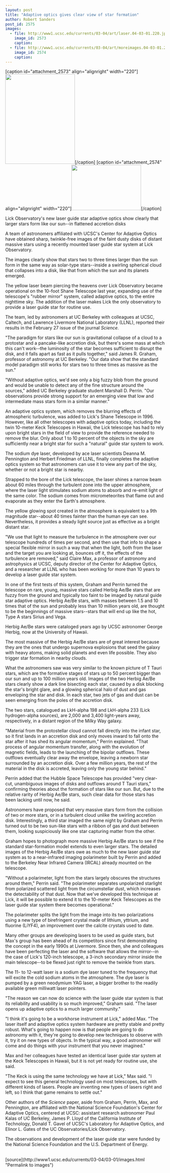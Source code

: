```yaml
---
layout: post
title: "Adaptive optics gives clear view of star formation"
author: Robert Sanders
post_id: 2575
images:
  - file: http://www1.ucsc.edu/currents/03-04/art/laser.04-03-01.220.jpg
    image_id: 2573
    caption: 
  - file: http://www1.ucsc.edu/currents/03-04/art/moreimages.04-03-01.220.jpg
    image_id: 2574
    caption: 
---
```


[caption id="attachment_2573" align="alignright" width="220"]<a href="http://localhost/mysite/wp-content/uploads/2004/03/laser.04-03-01.220.jpg"><img class="size-full wp-image-2573" src="http://localhost/mysite/wp-content/uploads/2004/03/laser.04-03-01.220.jpg" alt="" width="220" height="283" /></a>[/caption]
[caption id="attachment_2574" align="alignright" width="220"]<a href="http://localhost/mysite/wp-content/uploads/2004/03/moreimages.04-03-01.220.jpg"><img class="size-full wp-image-2574" src="http://localhost/mysite/wp-content/uploads/2004/03/moreimages.04-03-01.220.jpg" alt="" width="220" height="143" /></a>[/caption]
<p class="sectionheadblack">
  Lick Observatory's new laser guide star adaptive optics show clearly that larger stars form like our sun--in flattened accretion disks
</p>
<p>
  A team of astronomers affiliated with UCSC's Center for Adaptive Optics have obtained sharp, twinkle-free images of the faint dusty disks of distant massive stars using a recently mounted laser guide star system at Lick Observatory.
</p>
<p>
  The images clearly show that stars two to three times larger than the sun form in the same way as solar-type stars--inside a swirling spherical cloud that collapses into a disk, like that from which the sun and its planets emerged.<br>
</p>
<p>
  The yellow laser beam piercing the heavens over Lick Observatory became operational on the 10-foot Shane Telescope last year, expanding use of the telescope's "rubber mirror" system, called adaptive optics, to the entire nighttime sky. The addition of the laser makes Lick the only observatory to provide a laser guide star for routine use.<br>
</p>
<p>
  The team, led by astronomers at UC Berkeley with colleagues at UCSC, Caltech, and Lawrence Livermore National Laboratory (LLNL), reported their results in the February 27 issue of the journal <i>Science.</i><br>
</p>
<p>
  "The paradigm for stars like our sun is gravitational collapse of a cloud to a protostar and a pancake-like accretion disk, but there's some mass at which this can't work--the luminosity of the star becomes sufficient to disrupt the disk, and it falls apart as fast as it pulls together," said James R. Graham, professor of astronomy at UC Berkeley. "Our data show that the standard model paradigm still works for stars two to three times as massive as the sun."<br>
</p>
<p>
  "Without adaptive optics, we'd see only a big fuzzy blob from the ground and would be unable to detect any of the fine structure around the sources," added UC Berkeley graduate student Marshall D. Perrin. "Our observations provide strong support for an emerging view that low and intermediate mass stars form in a similar manner."<br>
</p>
<p>
  An adaptive optics system, which removes the blurring effects of atmospheric turbulence, was added to Lick's Shane Telescope in 1996. However, like all other telescopes with adaptive optics today, including the twin 10-meter Keck Telescopes in Hawaii, the Lick telescope has had to rely upon bright stars in the field of view to provide the reference needed to remove the blur. Only about 1 to 10 percent of the objects in the sky are sufficiently near a bright star for such a "natural" guide star system to work.<br>
</p>
<p>
  The sodium dye laser, developed by ace laser scientists Deanna M. Pennington and Herbert Friedman of LLNL, finally completes the adaptive optics system so that astronomers can use it to view any part of the sky, whether or not a bright star is nearby.<br>
</p>
<p>
  Strapped to the bore of the Lick telescope, the laser shines a narrow beam about 60 miles through the turbulent zone into the upper atmosphere, where the laser light stimulates sodium atoms to absorb and re-emit light of the same color. The sodium comes from micrometeorites that flame out and evaporate as they enter the Earth's atmosphere.<br>
</p>
<p>
  The yellow glowing spot created in the atmosphere is equivalent to a 9th magnitude star--about 40 times fainter than the human eye can see. Nevertheless, it provides a steady light source just as effective as a bright distant star.<br>
</p>
<p>
  "We use that light to measure the turbulence in the atmosphere over our telescope hundreds of times per second, and then use that info to shape a special flexible mirror in such a way that when the light, both from the laser and the target you are looking at, bounces off it, the effects of the turbulence are removed," said Claire Max, a professor of astronomy and astrophysics at UCSC, deputy director of the Center for Adaptive Optics, and a researcher at LLNL who has been working for more than 10 years to develop a laser guide star system.<br>
</p>
<p>
  In one of the first tests of this system, Graham and Perrin turned the telescope on rare, young, massive stars called Herbig Ae/Be stars that are fuzzy from the ground and typically too faint to be imaged by natural guide star adaptive optics. Herbig Ae/Be stars, with masses between 1.5 and 10 times that of the sun and probably less than 10 million years old, are thought to be the beginnings of massive stars--stars that will end up like the hot, Type A stars Sirius and Vega.
</p>
<p>
  Herbig Ae/Be stars were cataloged years ago by UCSC astronomer George Herbig, now at the University of Hawaii.<br>
</p>
<p>
  The most massive of the Herbig Ae/Be stars are of great interest because they are the ones that undergo supernova explosions that seed the galaxy with heavy atoms, making solid planets and even life possible. They also trigger star formation in nearby clouds.<br>
</p>
<p>
  What the astronomers saw was very similar to the known picture of T Tauri stars, which are the formative stages of stars up to 50 percent bigger than our sun and up to 100 million years old. Images of the two Herbig Ae/Be stars clearly show a dark line bisecting each star, caused by a disk blocking the star's bright glare, and a glowing spherical halo of dust and gas enveloping the star and disk. In each star, two jets of gas and dust can be seen emerging from the poles of the accretion disk.<br>
</p>
<p>
  The two stars, catalogued as LkH-alpha 198 and LkH-alpha 233 (Lick hydrogen-alpha sources), are 2,000 and 3,400 light-years away, respectively, in a distant region of the Milky Way galaxy.<br>
</p>
<p>
  "Material from the protostellar cloud cannot fall directly into the infant star, so it first lands in an accretion disk and only moves inward to fall onto the star after it has shed its angular momentum," Perrin explained. "That process of angular momentum transfer, along with the evolution of magnetic fields, leads to the launching of the bipolar outflows. These outflows eventually clear away the envelope, leaving a newborn star surrounded by an accretion disk. Over a few million years, the rest of the material in the disk is accreted, leaving only the young star behind."<br>
</p>
<p>
  Perrin added that the Hubble Space Telescope has provided "very clear-cut, unambiguous images of disks and outflows around T Tauri stars," confirming theories about the formation of stars like our sun. But, due to the relative rarity of Herbig Ae/Be stars, such clear data for those stars has been lacking until now, he said.<br>
</p>
<p>
  Astronomers have proposed that very massive stars form from the collision of two or more stars, or in a turbulent cloud unlike the swirling accretion disk. Interestingly, a third star imaged the same night by Graham and Perrin turned out to be two sun-like stars with a ribbon of gas and dust between them, looking suspiciously like one star capturing matter from the other.<br>
</p>
<p>
  Graham hopes to photograph more massive Herbig Ae/Be stars to see if the standard star-formation model extends to even larger stars. The detailed images of the Herbig Ae/Be stars owe as much to the new laser guide star system as to a near-infrared imaging polarimeter built by Perrin and added to the Berkeley Near Infrared Camera (IRCAL) already mounted on the telescope.<br>
</p>
<p>
  "Without a polarimeter, light from the stars largely obscures the structures around them," Perrin said. "The polarimeter separates unpolarized starlight from polarized scattered light from the circumstellar dust, which increases the detectability of that dust. Now that we've developed this technique at Lick, it will be possible to extend it to the 10-meter Keck Telescopes as the laser guide star system there becomes operational."<br>
</p>
<p>
  The polarimeter splits the light from the image into its two polarizations using a new type of birefringent crystal made of lithium, yttrium, and fluorine (LiYF4), an improvement over the calcite crystals used to date.<br>
</p>
<p>
  Many other groups are developing lasers to be used as guide stars, but Max's group has been ahead of its competitors since first demonstrating the concept in the early 1990s at Livermore. Since then, she and colleagues have been perfecting the laser and the software that allows the mirror--in the case of Lick's 120-inch telescope, a 3-inch secondary mirror inside the main telescope--to be flexed just right to remove the twinkle from stars.<br>
</p>
<p>
  The 11- to 12-watt laser is a sodium dye laser tuned to the frequency that will excite the cold sodium atoms in the atmosphere. The dye laser is pumped by a green neodymium YAG laser, a bigger brother to the readily available green milliwatt laser pointers.<br>
</p>
<p>
  "The reason we can now do science with the laser guide star system is that its reliability and usability is so much improved," Graham said. "The laser opens up adaptive optics to a much larger community."<br>
</p>
<p>
  "I think it's going to be a workhorse instrument at Lick," added Max. "The laser itself and adaptive optics system hardware are pretty stable and pretty robust. What's going to happen now is that people are going to do astronomy with it, they're going to develop new techniques to observe with it, try it on new types of objects. In the typical way, a good astronomer will come and do things with your instrument that you never imagined."<br>
</p>
<p>
  Max and her colleagues have tested an identical laser guide star system at the Keck Telescopes in Hawaii, but it is not yet ready for routine use, she said.<br>
</p>
<p>
  "The Keck is using the same technology we have at Lick," Max said. "I expect to see this general technology used on most telescopes, but with different kinds of lasers. People are inventing new types of lasers right and left, so I think that game remains to settle out."<br>
</p>
<p>
  Other authors of the <i>Science</i> paper, aside from Graham, Perrin, Max, and Pennington, are affiliated with the National Science Foundation's Center for Adaptive Optics, centered at UCSC: assistant research astronomer Paul Kalas of UC Berkeley, James P. Lloyd of the California Institute of Technology, Donald T. Gavel of UCSC's Laboratory for Adaptive Optics, and Elinor L. Gates of the UC Observatories/Lick Observatory.<br>
</p>
<p>
  The observations and development of the laser guide star were funded by the National Science Foundation and the U.S. Department of Energy.<br>
  <br>
</p>
[source](http://www1.ucsc.edu/currents/03-04/03-01/images.html "Permalink to images")
